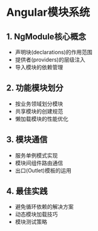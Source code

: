 # Angular模块系统

## 1. NgModule核心概念
- 声明块(declarations)的作用范围
- 提供者(providers)的层级注入
- 导入模块的依赖管理

## 2. 功能模块划分
- 按业务领域划分模块
- 共享模块的创建规范
- 懒加载模块的性能优化

## 3. 模块通信
- 服务单例模式实现
- 模块间组件路由通信
- 出口(Outlet)模板的运用

## 4. 最佳实践
- 避免循环依赖的解决方案
- 动态模块加载技巧
- 模块测试策略